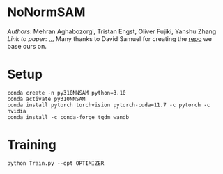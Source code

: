 # NoNormSAM
*Authors*: Mehran Aghabozorgi, Tristan Engst, Oliver Fujiki, Yanshu Zhang
*Link to paper*: [...]()
Many thanks to David Samuel for creating the [repo](https://github.com/davda54/sam) we base ours on.

# Setup
```
conda create -n py310NNSAM python=3.10
conda activate py310NNSAM
conda install pytorch torchvision pytorch-cuda=11.7 -c pytorch -c nvidia
conda install -c conda-forge tqdm wandb
```

# Training
```
python Train.py --opt OPTIMIZER
```
